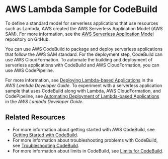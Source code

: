 # AWS Lambda Sample for CodeBuild<a name="sample-lambda"></a>

To define a standard model for serverless applications that use resources such as Lambda, AWS created the AWS Serverless Application Model \(AWS SAM\)\. For more information, see the [AWS Serverless Application Model](https://github.com/awslabs/serverless-application-model) repository on GitHub\.

You can use AWS CodeBuild to package and deploy serverless applications that follow the AWS SAM standard\. For the deployment step, CodeBuild can use AWS CloudFormation\. To automate the building and deployment of serverless applications with CodeBuild and AWS CloudFormation, you can use AWS CodePipeline\.

For more information, see [Deploying Lambda\-based Applications](https://docs.aws.amazon.com/lambda/latest/dg/deploying-lambda-apps.html) in the *AWS Lambda Developer Guide*\. To experiment with a serverless application sample that uses CodeBuild along with Lambda, AWS CloudFormation, and CodePipeline, see [Automating Deployment of Lambda\-based Applications](https://docs.aws.amazon.com/lambda/latest/dg/automating-deployment.html) in the *AWS Lambda Developer Guide*\.

## Related Resources<a name="w39aac11c41c52b9"></a>
+ For more information about getting started with AWS CodeBuild, see [Getting Started with CodeBuild](getting-started.md)\.
+ For more information about troubleshooting problems with CodeBuild, see [Troubleshooting CodeBuild](troubleshooting.md)\.
+ For more information about limits in CodeBuild, see [Limits for CodeBuild](limits.md)\.